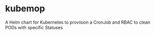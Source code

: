 # kubemop
A Helm chart for Kubernetes to provision a CronJob and RBAC to clean PODs with specific Statuses
